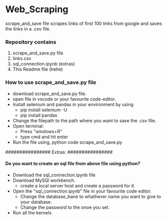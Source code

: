 # Web_Scraping
scrape_and_save file scrapes links of first 100 links from google and saves the links in a .csv file.

### Repository contains
1. scrape_and_save.py file
2. links.csv
3. sql_connection.ipynb (extras)
4. This Readme file (hehe)

### How to use scrape_and_save.py file
* download scrape_and_save.py file.
* open file in vscode or your favourite code-editor.
* Install selenium and pandas in your environment by using
  * pip install selenium -U
  * pip install pandas
* Change the filepath to the path where you want to save the .csv file.
* Open terminal:
  * Press "windows+R"
  * type cmd and hit enter
* Run the file using, python code scrape_and_save.py





################ Extras: ################
  #### Do you want to create an sql file from above file using python?
  * Download the sql_connection.ipynb file
  * Download MySQl workbench.
    * create a local server host and create a password for it.
  * Open the "sql_connection.ipynb" file in your favourite code editor.
    * Change the database_bane to whathever name you want to give to your database.
    * Change the password to the onoe you set.
  * Run all the kernels
